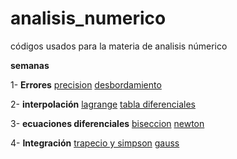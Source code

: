 # analisis_numerico
 códigos usados para la materia de analisis númerico 

__semanas__

1- **Errores** 
[precision](https://github.com/DefFoxPy/analisis_numerico/blob/main/precision.cpp) [desbordamiento](https://github.com/DefFoxPy/analisis_numerico/blob/main/desbordamiento.cpp)

2- **interpolación** 
[lagrange](https://github.com/DefFoxPy/analisis_numerico/blob/main/lagrange.cpp) [tabla diferenciales](https://github.com/DefFoxPy/analisis_numerico/blob/main/tabla_diferencias.cpp) 

3- **ecuaciones diferenciales** 
[biseccion](https://github.com/DefFoxPy/analisis_numerico/blob/main/programa3_1.cpp) [newton](https://github.com/DefFoxPy/analisis_numerico/blob/main/programa3_5.cpp)

4- **Integración**
[trapecio y simpson](https://github.com/DefFoxPy/analisis_numerico/blob/main/regla_trapecio_simpson.cpp) [gauss](https://github.com/DefFoxPy/analisis_numerico/blob/main/gauss.cpp)
